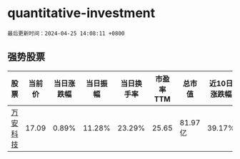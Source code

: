# quantitative-investment

`最后更新时间：2024-04-25 14:08:11 +0800`

## 强势股票

|股票|当前价|当日涨跌幅|当日振幅|当日换手率|市盈率TTM|总市值|近10日涨跌幅|
|----|----|----|----|----|----|----|----|
|[万安科技](https://xueqiu.com/S/SZ002590)|17.09|0.89%|11.28%|23.29%|25.65|81.97亿|39.17%|

